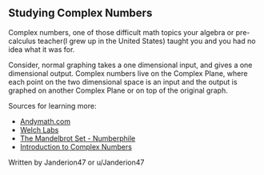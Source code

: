## Studying Complex Numbers

Complex numbers, one of those difficult math topics your algebra or
pre-calculus teacher(I grew up in the United States) taught you and you
had no idea what it was for.

Consider, normal graphing takes a one dimensional input, and gives a one
dimensional output. Complex numbers live on the Complex Plane, where
each point on the two dimensional space is an input and the output is
graphed on another Complex Plane or on top of the original graph.

Sources for learning more:
- [Andymath.com](http://andymath.com/complex-numbers/)
- [Welch Labs](https://www.youtube.com/playlist?list=PLiaHhY2iBX9g6KIvZ_703G3KJXapKkNaF)
- [The Mandelbrot Set - Numberphile](https://youtu.be/NGMRB4O922I)
- [Introduction to Complex Numbers](https://youtu.be/SP-YJe7Vldo)

Written by Janderion47 or u/Janderion47
